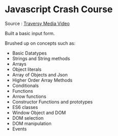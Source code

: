 # Javascript Crash Course

Source : [Traversy Media Video](https://youtu.be/hdI2bqOjy3c)  

Built a basic input form.  

Brushed up on concepts such as:
* Basic Datatypes
* Strings and String methods
* Arrays
* Object literals 
* Array of Objects and Json
* Higher Order Array Methods
* Conditionals
* Functions
* Arrow functions
* Constructor Functions and prototypes
* ES6 classes
* Window Object and DOM
* DOM selection
* DOM manipulation
* Events
